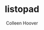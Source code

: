 ---
title: 9. listopad
author: Colleen Hoover
publ: 2021
image: /imgs/bs/9-listopad.jpg
layout: bs-book
---